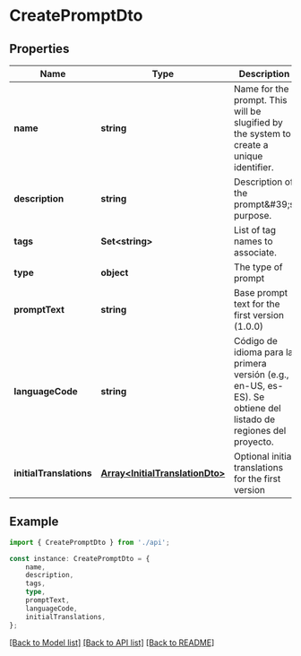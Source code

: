 # CreatePromptDto


## Properties

Name | Type | Description | Notes
------------ | ------------- | ------------- | -------------
**name** | **string** | Name for the prompt. This will be slugified by the system to create a unique identifier. | [default to undefined]
**description** | **string** | Description of the prompt\&#39;s purpose. | [optional] [default to undefined]
**tags** | **Set&lt;string&gt;** | List of tag names to associate. | [optional] [default to undefined]
**type** | **object** | The type of prompt | [default to undefined]
**promptText** | **string** | Base prompt text for the first version (1.0.0) | [default to undefined]
**languageCode** | **string** | Código de idioma para la primera versión (e.g., en-US, es-ES). Se obtiene del listado de regiones del proyecto. | [default to undefined]
**initialTranslations** | [**Array&lt;InitialTranslationDto&gt;**](InitialTranslationDto.md) | Optional initial translations for the first version | [optional] [default to undefined]

## Example

```typescript
import { CreatePromptDto } from './api';

const instance: CreatePromptDto = {
    name,
    description,
    tags,
    type,
    promptText,
    languageCode,
    initialTranslations,
};
```

[[Back to Model list]](../README.md#documentation-for-models) [[Back to API list]](../README.md#documentation-for-api-endpoints) [[Back to README]](../README.md)
